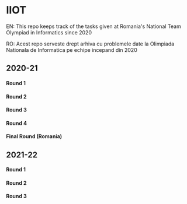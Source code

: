 # IIOT

EN: This repo keeps track of the tasks given at Romania's National Team Olympiad in Informatics since 2020

RO: Acest repo serveste drept arhiva cu problemele date la Olimpiada Nationala de Informatica pe echipe incepand din 2020

## 2020-21

#### Round 1

#### Round 2

#### Round 3

#### Round 4

#### Final Round (Romania)

## 2021-22

#### Round 1

#### Round 2

#### Round 3
